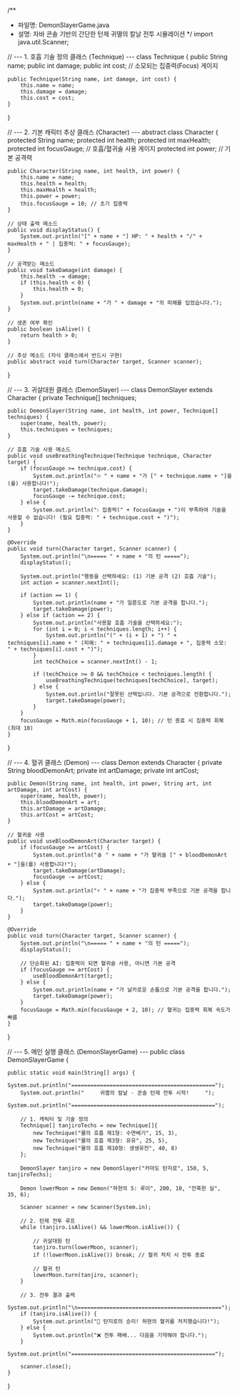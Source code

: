 /**
 * 파일명: DemonSlayerGame.java
 * 설명: 자바 콘솔 기반의 간단한 턴제 귀멸의 칼날 전투 시뮬레이션
 */
import java.util.Scanner;

// --- 1. 호흡 기술 정의 클래스 (Technique) ---
class Technique {
    public String name;
    public int damage;
    public int cost; // 소모되는 집중력(Focus) 게이지

    public Technique(String name, int damage, int cost) {
        this.name = name;
        this.damage = damage;
        this.cost = cost;
    }
}

// --- 2. 기본 캐릭터 추상 클래스 (Character) ---
abstract class Character {
    protected String name;
    protected int health;
    protected int maxHealth;
    protected int focusGauge; // 호흡/혈귀술 사용 게이지
    protected int power; // 기본 공격력

    public Character(String name, int health, int power) {
        this.name = name;
        this.health = health;
        this.maxHealth = health;
        this.power = power;
        this.focusGauge = 10; // 초기 집중력
    }

    // 상태 출력 메소드
    public void displayStatus() {
        System.out.println("[" + name + "] HP: " + health + "/" + maxHealth + " | 집중력: " + focusGauge);
    }
    
    // 공격받는 메소드
    public void takeDamage(int damage) {
        this.health -= damage;
        if (this.health < 0) {
            this.health = 0;
        }
        System.out.println(name + "가 " + damage + "의 피해를 입었습니다.");
    }
    
    // 생존 여부 확인
    public boolean isAlive() {
        return health > 0;
    }

    // 추상 메소드 (자식 클래스에서 반드시 구현)
    public abstract void turn(Character target, Scanner scanner);
}

// --- 3. 귀살대원 클래스 (DemonSlayer) ---
class DemonSlayer extends Character {
    private Technique[] techniques;

    public DemonSlayer(String name, int health, int power, Technique[] techniques) {
        super(name, health, power);
        this.techniques = techniques;
    }

    // 호흡 기술 사용 메소드
    public void useBreathingTechnique(Technique technique, Character target) {
        if (focusGauge >= technique.cost) {
            System.out.println("🔥 " + name + "가 [" + technique.name + "]을(를) 사용합니다!");
            target.takeDamage(technique.damage);
            focusGauge -= technique.cost;
        } else {
            System.out.println("💧 집중력(" + focusGauge + ")이 부족하여 기술을 사용할 수 없습니다! (필요 집중력: " + technique.cost + ")");
        }
    }

    @Override
    public void turn(Character target, Scanner scanner) {
        System.out.println("\n===== " + name + "의 턴 =====");
        displayStatus();
        
        System.out.println("행동을 선택하세요: (1) 기본 공격 (2) 호흡 기술");
        int action = scanner.nextInt();

        if (action == 1) {
            System.out.println(name + "가 일륜도로 기본 공격을 합니다.");
            target.takeDamage(power);
        } else if (action == 2) {
            System.out.println("사용할 호흡 기술을 선택하세요:");
            for (int i = 0; i < techniques.length; i++) {
                System.out.println("(" + (i + 1) + ") " + techniques[i].name + " (피해: " + techniques[i].damage + ", 집중력 소모: " + techniques[i].cost + ")");
            }
            int techChoice = scanner.nextInt() - 1;
            
            if (techChoice >= 0 && techChoice < techniques.length) {
                useBreathingTechnique(techniques[techChoice], target);
            } else {
                System.out.println("잘못된 선택입니다. 기본 공격으로 전환합니다.");
                target.takeDamage(power);
            }
        }
        focusGauge = Math.min(focusGauge + 1, 10); // 턴 종료 시 집중력 회복 (최대 10)
    }
}

// --- 4. 혈귀 클래스 (Demon) ---
class Demon extends Character {
    private String bloodDemonArt;
    private int artDamage;
    private int artCost;

    public Demon(String name, int health, int power, String art, int artDamage, int artCost) {
        super(name, health, power);
        this.bloodDemonArt = art;
        this.artDamage = artDamage;
        this.artCost = artCost;
    }
    
    // 혈귀술 사용
    public void useBloodDemonArt(Character target) {
        if (focusGauge >= artCost) {
            System.out.println("🩸 " + name + "가 혈귀술 [" + bloodDemonArt + "]을(를) 사용합니다!");
            target.takeDamage(artDamage);
            focusGauge -= artCost;
        } else {
            System.out.println("⚡ " + name + "가 집중력 부족으로 기본 공격을 합니다.");
            target.takeDamage(power);
        }
    }

    @Override
    public void turn(Character target, Scanner scanner) {
        System.out.println("\n===== " + name + "의 턴 =====");
        displayStatus();

        // 단순화된 AI: 집중력이 되면 혈귀술 사용, 아니면 기본 공격
        if (focusGauge >= artCost) {
            useBloodDemonArt(target);
        } else {
            System.out.println(name + "가 날카로운 손톱으로 기본 공격을 합니다.");
            target.takeDamage(power);
        }
        focusGauge = Math.min(focusGauge + 2, 10); // 혈귀는 집중력 회복 속도가 빠름
    }
}

// --- 5. 메인 실행 클래스 (DemonSlayerGame) ---
public class DemonSlayerGame {
    
    public static void main(String[] args) {
        System.out.println("=============================================");
        System.out.println("     귀멸의 칼날 - 콘솔 턴제 전투 시작!     ");
        System.out.println("=============================================");

        // 1. 캐릭터 및 기술 정의
        Technique[] tanjiroTechs = new Technique[]{
            new Technique("물의 호흡 제1형: 수면베기", 15, 3),
            new Technique("물의 호흡 제3형: 유유", 25, 5),
            new Technique("물의 호흡 제10형: 생생유전", 40, 8)
        };
        
        DemonSlayer tanjiro = new DemonSlayer("카마도 탄지로", 150, 5, tanjiroTechs);
        
        Demon lowerMoon = new Demon("하현의 5: 루이", 200, 10, "잔혹한 실", 35, 6);
        
        Scanner scanner = new Scanner(System.in);
        
        // 2. 턴제 전투 루프
        while (tanjiro.isAlive() && lowerMoon.isAlive()) {
            
            // 귀살대원 턴
            tanjiro.turn(lowerMoon, scanner);
            if (!lowerMoon.isAlive()) break; // 혈귀 처치 시 전투 종료
            
            // 혈귀 턴
            lowerMoon.turn(tanjiro, scanner);
        }
        
        // 3. 전투 결과 출력
        System.out.println("\n=============================================");
        if (tanjiro.isAlive()) {
            System.out.println("🌟 탄지로의 승리! 하현의 혈귀를 처치했습니다!");
        } else {
            System.out.println("❌ 전투 패배... 다음을 기약해야 합니다.");
        }
        System.out.println("=============================================");
        
        scanner.close();
    }
}
